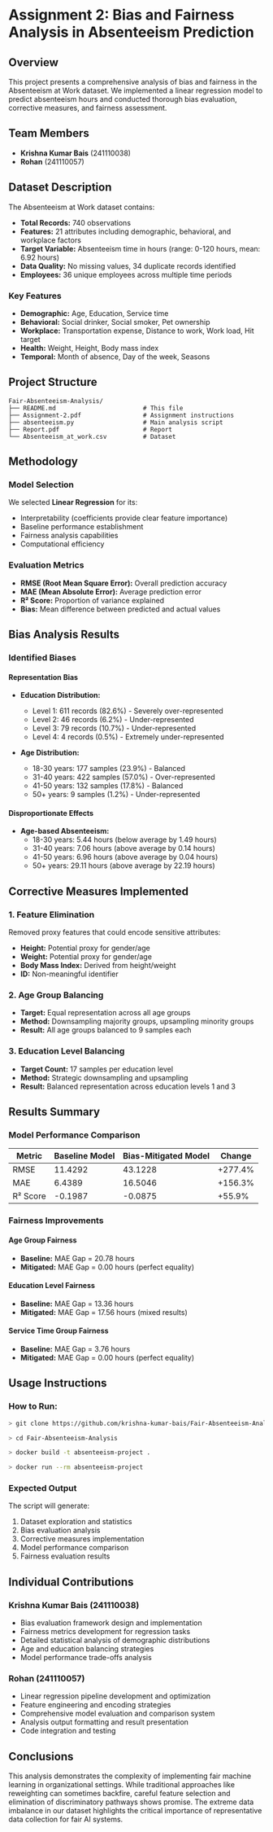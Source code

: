 # Assignment 2: Bias and Fairness Analysis in Absenteeism Prediction

## Overview

This project presents a comprehensive analysis of bias and fairness in the Absenteeism at Work dataset. We implemented a linear regression model to predict absenteeism hours and conducted thorough bias evaluation, corrective measures, and fairness assessment.

## Team Members

- **Krishna Kumar Bais** (241110038)
- **Rohan** (241110057)

## Dataset Description

The Absenteeism at Work dataset contains:
- **Total Records:** 740 observations
- **Features:** 21 attributes including demographic, behavioral, and workplace factors
- **Target Variable:** Absenteeism time in hours (range: 0-120 hours, mean: 6.92 hours)
- **Data Quality:** No missing values, 34 duplicate records identified
- **Employees:** 36 unique employees across multiple time periods

### Key Features
- **Demographic:** Age, Education, Service time
- **Behavioral:** Social drinker, Social smoker, Pet ownership
- **Workplace:** Transportation expense, Distance to work, Work load, Hit target
- **Health:** Weight, Height, Body mass index
- **Temporal:** Month of absence, Day of the week, Seasons

## Project Structure

```
Fair-Absenteeism-Analysis/
├── README.md                        # This file
├── Assignment-2.pdf                 # Assignment instructions
├── absenteeism.py                   # Main analysis script
├── Report.pdf                       # Report
└── Absenteeism_at_work.csv          # Dataset 
```

## Methodology

### Model Selection
We selected **Linear Regression** for its:
- Interpretability (coefficients provide clear feature importance)
- Baseline performance establishment
- Fairness analysis capabilities
- Computational efficiency

### Evaluation Metrics
- **RMSE (Root Mean Square Error):** Overall prediction accuracy
- **MAE (Mean Absolute Error):** Average prediction error
- **R² Score:** Proportion of variance explained
- **Bias:** Mean difference between predicted and actual values

## Bias Analysis Results

### Identified Biases

#### Representation Bias
- **Education Distribution:**
  - Level 1: 611 records (82.6%) - Severely over-represented
  - Level 2: 46 records (6.2%) - Under-represented
  - Level 3: 79 records (10.7%) - Under-represented
  - Level 4: 4 records (0.5%) - Extremely under-represented

- **Age Distribution:**
  - 18-30 years: 177 samples (23.9%) - Balanced
  - 31-40 years: 422 samples (57.0%) - Over-represented
  - 41-50 years: 132 samples (17.8%) - Balanced
  - 50+ years: 9 samples (1.2%) - Under-represented

#### Disproportionate Effects
- **Age-based Absenteeism:**
  - 18-30 years: 5.44 hours (below average by 1.49 hours)
  - 31-40 years: 7.06 hours (above average by 0.14 hours)
  - 41-50 years: 6.96 hours (above average by 0.04 hours)
  - 50+ years: 29.11 hours (above average by 22.19 hours)

## Corrective Measures Implemented

### 1. Feature Elimination
Removed proxy features that could encode sensitive attributes:
- **Height:** Potential proxy for gender/age
- **Weight:** Potential proxy for gender/age
- **Body Mass Index:** Derived from height/weight
- **ID:** Non-meaningful identifier

### 2. Age Group Balancing
- **Target:** Equal representation across all age groups
- **Method:** Downsampling majority groups, upsampling minority groups
- **Result:** All age groups balanced to 9 samples each

### 3. Education Level Balancing
- **Target Count:** 17 samples per education level
- **Method:** Strategic downsampling and upsampling
- **Result:** Balanced representation across education levels 1 and 3

## Results Summary

### Model Performance Comparison

| Metric | Baseline Model | Bias-Mitigated Model | Change |
|--------|----------------|---------------------|---------|
| RMSE | 11.4292 | 43.1228 | +277.4% |
| MAE | 6.4389 | 16.5046 | +156.3% |
| R² Score | -0.1987 | -0.0875 | +55.9% |

### Fairness Improvements

#### Age Group Fairness
- **Baseline:** MAE Gap = 20.78 hours
- **Mitigated:** MAE Gap = 0.00 hours (perfect equality)

#### Education Level Fairness
- **Baseline:** MAE Gap = 13.36 hours
- **Mitigated:** MAE Gap = 17.56 hours (mixed results)

#### Service Time Group Fairness
- **Baseline:** MAE Gap = 3.76 hours
- **Mitigated:** MAE Gap = 0.00 hours (perfect equality)


## Usage Instructions

### How to Run:
   ```bash
   > git clone https://github.com/krishna-kumar-bais/Fair-Absenteeism-Analysis
   
   > cd Fair-Absenteeism-Analysis

   > docker build -t absenteeism-project .

   > docker run --rm absenteeism-project
   ```

### Expected Output
The script will generate:
1. Dataset exploration and statistics
2. Bias evaluation analysis
3. Corrective measures implementation
4. Model performance comparison
5. Fairness evaluation results

## Individual Contributions

### Krishna Kumar Bais (241110038)
- Bias evaluation framework design and implementation
- Fairness metrics development for regression tasks
- Detailed statistical analysis of demographic distributions
- Age and education balancing strategies
- Model performance trade-offs analysis

### Rohan (241110057)
- Linear regression pipeline development and optimization
- Feature engineering and encoding strategies
- Comprehensive model evaluation and comparison system
- Analysis output formatting and result presentation
- Code integration and testing

## Conclusions

This analysis demonstrates the complexity of implementing fair machine learning in organizational settings. While traditional approaches like reweighting can sometimes backfire, careful feature selection and elimination of discriminatory pathways shows promise. The extreme data imbalance in our dataset highlights the critical importance of representative data collection for fair AI systems.
